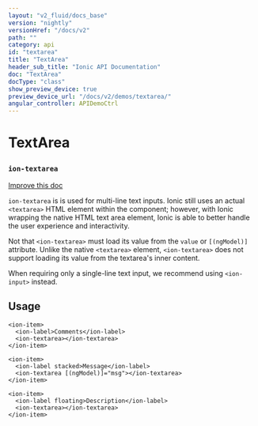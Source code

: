 ```yaml
---
layout: "v2_fluid/docs_base"
version: "nightly"
versionHref: "/docs/v2"
path: ""
category: api
id: "textarea"
title: "TextArea"
header_sub_title: "Ionic API Documentation"
doc: "TextArea"
docType: "class"
show_preview_device: true
preview_device_url: "/docs/v2/demos/textarea/"
angular_controller: APIDemoCtrl 
---
```










<h1 class="api-title">
<a class="anchor" name="text-area" href="#text-area"></a>

TextArea
<h3><code>ion-textarea</code></h3>






</h1>

<a class="improve-v2-docs" href="http://github.com/driftyco/ionic/edit/master//src/components/input/input.ts#L124">
Improve this doc
</a>






<p><code>ion-textarea</code> is is used for multi-line text inputs. Ionic still
uses an actual <code>&lt;textarea&gt;</code> HTML element within the component;
however, with Ionic wrapping the native HTML text area element, Ionic
is able to better handle the user experience and interactivity.</p>
<p>Not that <code>&lt;ion-textarea&gt;</code> must load its value from the <code>value</code> or
<code>[(ngModel)]</code> attribute. Unlike the native <code>&lt;textarea&gt;</code> element,
<code>&lt;ion-textarea&gt;</code> does not support loading its value from the
textarea&#39;s inner content.</p>
<p>When requiring only a single-line text input, we recommend using
<code>&lt;ion-input&gt;</code> instead.</p>





<!-- @usage tag -->

<h2><a class="anchor" name="usage" href="#usage"></a>Usage</h2>

<pre><code class="lang-html">&lt;ion-item&gt;
  &lt;ion-label&gt;Comments&lt;/ion-label&gt;
  &lt;ion-textarea&gt;&lt;/ion-textarea&gt;
&lt;/ion-item&gt;

&lt;ion-item&gt;
  &lt;ion-label stacked&gt;Message&lt;/ion-label&gt;
  &lt;ion-textarea [(ngModel)]=&quot;msg&quot;&gt;&lt;/ion-textarea&gt;
&lt;/ion-item&gt;

&lt;ion-item&gt;
  &lt;ion-label floating&gt;Description&lt;/ion-label&gt;
  &lt;ion-textarea&gt;&lt;/ion-textarea&gt;
&lt;/ion-item&gt;
</code></pre>




<!-- @property tags -->



<!-- instance methods on the class -->


<!-- related link --><!-- end content block -->


<!-- end body block -->

